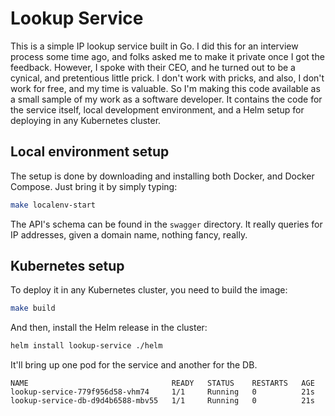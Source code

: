 # Lookup Service
This is a simple IP lookup service built in Go. I did this for an interview
process some time ago, and folks asked me to make it private once I got the feedback. 
However, I spoke with their CEO, and he turned out to be a cynical, and pretentious 
little prick. I don't work with pricks, and also, I don't work for free, and my time is valuable.
So I'm making this code available as a small sample of my work as a software developer.
It contains the code for the service itself, local development environment, and a
Helm setup for deploying in any Kubernetes cluster.

## Local environment setup
The setup is done by downloading and installing both Docker, and Docker Compose.
Just bring it by simply typing:

```bash
make localenv-start
```

The API's schema can be found in the `swagger` directory. It really queries for
IP addresses, given a domain name, nothing fancy, really.

## Kubernetes setup
To deploy it in any Kubernetes cluster, you need to build the image:

```bash
make build
```

And then, install the Helm release in the cluster:

```bash
helm install lookup-service ./helm
```

It'll bring up one pod for the service and another for the DB.

```
NAME                                READY   STATUS    RESTARTS   AGE
lookup-service-779f956d58-vhm74     1/1     Running   0          21s
lookup-service-db-d9d4b6588-mbv55   1/1     Running   0          21s
```